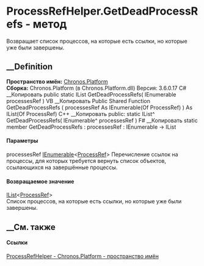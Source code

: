 # ProcessRefHelper.GetDeadProcessRefs - метод
Возвращает список процессов, на которые есть ссылки, но которые уже были
завершены.
## __Definition
 **Пространство имён:** [Chronos.Platform](N_Chronos_Platform.htm)  
 **Сборка:** Chronos.Platform (в Chronos.Platform.dll) Версия: 3.6.0.17
C# __Копировать
     public static IList<ProcessRef> GetDeadProcessRefs(
    	IEnumerable<ProcessRef> processesRef
    )
VB __Копировать
     Public Shared Function GetDeadProcessRefs ( 
    	processesRef As IEnumerable(Of ProcessRef)
    ) As IList(Of ProcessRef)
C++ __Копировать
     public:
    static IList<ProcessRef>^ GetDeadProcessRefs(
    	IEnumerable<ProcessRef>^ processesRef
    )
F# __Копировать
     static member GetDeadProcessRefs : 
            processesRef : IEnumerable<ProcessRef> -> IList<ProcessRef> 
#### Параметры
processesRef
[IEnumerable](https://learn.microsoft.com/dotnet/api/system.collections.generic.ienumerable-1)<[ProcessRef](T_Chronos_Platform_Processes_ProcessRef.htm)>
    Перечисление ссылок на процессы, для которых требуется вернуть список объектов, ссылающихся на завершённые процессы.
#### Возвращаемое значение
[IList](https://learn.microsoft.com/dotnet/api/system.collections.generic.ilist-1)<[ProcessRef](T_Chronos_Platform_Processes_ProcessRef.htm)>  
Список процессов, на которые есть ссылки, но которые уже были завершены.
##  __См. также
#### Ссылки
[ProcessRefHelper - ](T_Chronos_Platform_ProcessRefHelper.htm)
[Chronos.Platform - пространство имён](N_Chronos_Platform.htm)
